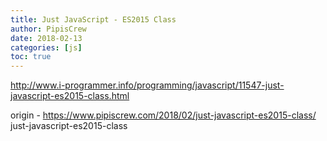 ```yaml
---
title: Just JavaScript - ES2015 Class
author: PipisCrew
date: 2018-02-13
categories: [js]
toc: true
---
```


http://www.i-programmer.info/programming/javascript/11547-just-javascript-es2015-class.html

origin - https://www.pipiscrew.com/2018/02/just-javascript-es2015-class/ just-javascript-es2015-class